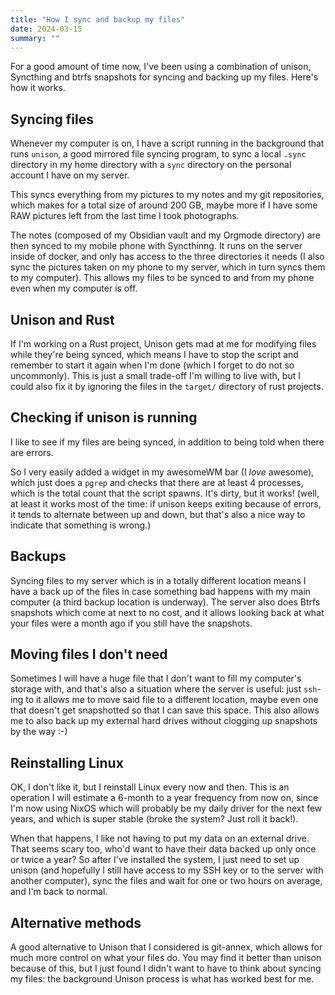 ```yaml
---
title: "How I sync and backup my files"
date: 2024-03-15
summary: ""
---
```


For a good amount of time now, I've been using a combination of unison, Syncthing and btrfs snapshots for syncing and backing up my files. Here's how it works.

## Syncing files

Whenever my computer is on, I have a script running in the background that runs `unison`, a good mirrored file syncing program, to sync a local `.sync` directory in my home directory with a `sync` directory on the personal account I have on my server.

This syncs everything from my pictures to my notes and my git repositories, which makes for a total size of around 200 GB, maybe more if I have some RAW pictures left from the last time I took photographs.

The notes (composed of my Obsidian vault and my Orgmode directory) are then synced to my mobile phone with Syncthinng. It runs on the server inside of docker, and only has access to the three directories it needs (I also sync the pictures taken on my phone to my server, which in turn syncs them to my computer). This allows my files to be synced to and from my phone even when my computer is off.

## Unison and Rust

If I'm working on a Rust project, Unison gets mad at me for modifying files while they're being synced, which means I have to stop the script and remember to start it again when I'm done (which I forget to do not so uncommonly). This is just a small trade-off I'm willing to live with, but I could also fix it by ignoring the files in the `target/` directory of rust projects.

## Checking if unison is running

I like to see if my files are being synced, in addition to being told when there are errors.

So I very easily added a widget in my awesomeWM bar (I _love_ awesome), which just does a `pgrep` and checks that there are at least 4 processes, which is the total count that the script spawns. It's dirty, but it works! (well, at least it works most of the time: if unison keeps exiting because of errors, it tends to alternate between up and down, but that's also a nice way to indicate that something is wrong.)

## Backups

Syncing files to my server which is in a totally different location means I have a back up of the files in case something bad happens with my main computer (a third backup location is underway). The server also does Btrfs snapshots which come at next to no cost, and it allows looking back at what your files were a month ago if you still have the snapshots.

## Moving files I don't need

Sometimes I will have a huge file that I don't want to fill my computer's storage with, and that's also a situation where the server is useful: just `ssh`-ing to it allows me to move said file to a different location, maybe even one that doesn't get snapshotted so that I can save this space. This also allows me to also back up my external hard drives without clogging up snapshots by the way :-)

## Reinstalling Linux

OK, I don't like it, but I reinstall Linux every now and then. This is an operation I will estimate a 6-month to a year frequency from now on, since I'm now using NixOS which will probably be my daily driver for the next few years, and which is super stable (broke the system? Just roll it back!).

When that happens, I like not having to put my data on an external drive. That seems scary too, who'd want to have their data backed up only once or twice a year? So after I've installed the system, I just need to set up unison (and hopefully I still have access to my SSH key or to the server with another computer), sync the files and wait for one or two hours on average, and I'm back to normal.

## Alternative methods

A good alternative to Unison that I considered is git-annex, which allows for much more control on what your files do. You may find it better than unison because of this, but I just found I didn't want to have to think about syncing my files: the background Unison process is what has worked best for me.
